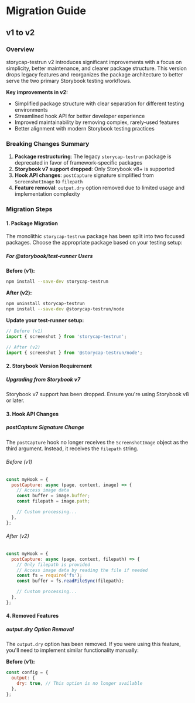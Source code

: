 # Migration Guide

## v1 to v2

### Overview

storycap-testrun v2 introduces significant improvements with a focus on simplicity, better maintenance, and clearer package structure. This version drops legacy features and reorganizes the package architecture to better serve the two primary Storybook testing workflows.

**Key improvements in v2:**

- Simplified package structure with clear separation for different testing environments
- Streamlined hook API for better developer experience
- Improved maintainability by removing complex, rarely-used features
- Better alignment with modern Storybook testing practices

### Breaking Changes Summary

1. **Package restructuring**: The legacy `storycap-testrun` package is deprecated in favor of framework-specific packages
2. **Storybook v7 support dropped**: Only Storybook v8+ is supported
3. **Hook API changes**: `postCapture` signature simplified from `ScreenshotImage` to `filepath`
4. **Feature removal**: `output.dry` option removed due to limited usage and implementation complexity

### Migration Steps

#### 1. Package Migration

The monolithic `storycap-testrun` package has been split into two focused packages. Choose the appropriate package based on your testing setup:

##### For @storybook/test-runner Users

**Before (v1):**

```bash
npm install --save-dev storycap-testrun
```

**After (v2):**

```bash
npm uninstall storycap-testrun
npm install --save-dev @storycap-testrun/node
```

**Update your test-runner setup:**

```javascript
// Before (v1)
import { screenshot } from 'storycap-testrun';

// After (v2)
import { screenshot } from '@storycap-testrun/node';
```

#### 2. Storybook Version Requirement

##### Upgrading from Storybook v7

Storybook v7 support has been dropped. Ensure you're using Storybook v8 or later.

#### 3. Hook API Changes

##### postCapture Signature Change

The `postCapture` hook no longer receives the `ScreenshotImage` object as the third argument. Instead, it receives the `filepath` string.

###### Before (v1)

```javascript
const myHook = {
  postCapture: async (page, context, image) => {
    // Access image data
    const buffer = image.buffer;
    const filepath = image.path;

    // Custom processing...
  },
};
```

###### After (v2)

```javascript
const myHook = {
  postCapture: async (page, context, filepath) => {
    // Only filepath is provided
    // Access image data by reading the file if needed
    const fs = require('fs');
    const buffer = fs.readFileSync(filepath);

    // Custom processing...
  },
};
```

#### 4. Removed Features

##### output.dry Option Removal

The `output.dry` option has been removed. If you were using this feature, you'll need to implement similar functionality manually:

**Before (v1):**

```javascript
const config = {
  output: {
    dry: true, // This option is no longer available
  },
};
```
